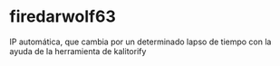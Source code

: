 # firedarwolf63
IP automática, que cambia por un determinado lapso de tiempo con la ayuda de la herramienta de kalitorify
